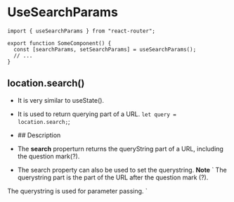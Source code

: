 # UseSearchParams

```
import { useSearchParams } from "react-router";

export function SomeComponent() {
  const [searchParams, setSearchParams] = useSearchParams();
  // ...
}
```

## location.search()

- It is very similar to useState().
- It is used to return querying part of a URL.
  `let query = location.search;`;

- ## Description
- The **search** properturn returns the queryString part of a URL, including the question mark(?).
- The search property can also be used to set the querystring.
  **Note**
  `
  The querystring part is the part of the URL after the question mark (?).

The querystring is used for parameter passing.
`

